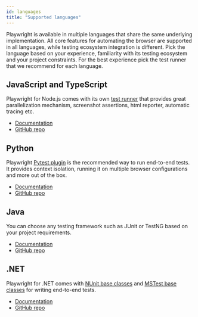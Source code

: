 ```yaml
---
id: languages
title: "Supported languages"
---
```


Playwright is available in multiple languages that share the same underlying implementation. All core features for automating the browser are supported in all languages, while testing ecosystem integration is different. Pick the language based on your experience, familiarity with its testing ecosystem and your project constraints. For the best experience pick the test runner that we recommend for each language.

## JavaScript and TypeScript

Playwright for Node.js comes with its own [test runner](https://playwright.dev/docs/running-tests) that provides great parallelization mechanism, screenshot assertions, html reporter, automatic tracing etc.

* [Documentation](https://playwright.dev/docs/intro)
* [GitHub repo](https://github.com/microsoft/playwright)

## Python

Playwright [Pytest plugin](https://playwright.dev/python/docs/test-runners) is the recommended way to run end-to-end tests. It provides context isolation, running it on multiple browser configurations and more out of the box.

* [Documentation](https://playwright.dev/python/docs/intro)
* [GitHub repo](https://github.com/microsoft/playwright-python)

## Java

You can choose any testing framework such as JUnit or TestNG based on your project requirements.

* [Documentation](https://playwright.dev/java/docs/intro)
* [GitHub repo](https://github.com/microsoft/playwright-java)

## .NET

Playwright for .NET comes with [NUnit base classes](https://playwright.dev/dotnet/docs/test-runners#nunit) and [MSTest base classes](https://playwright.dev/dotnet/docs/test-runners#mstest) for writing end-to-end tests.

* [Documentation](https://playwright.dev/dotnet/docs/intro)
* [GitHub repo](https://github.com/microsoft/playwright-dotnet)

